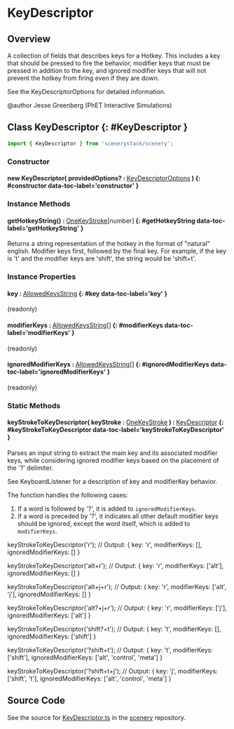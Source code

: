 # KeyDescriptor

## Overview

A collection of fields that describes keys for a Hotkey. This includes a key that should be pressed to fire the
behavior, modifier keys that must be pressed in addition to the key, and ignored modifier keys that will not prevent
the hotkey from firing even if they are down.

See the KeyDescriptorOptions for detailed information.

@author Jesse Greenberg (PhET Interactive Simulations)

## Class KeyDescriptor {: #KeyDescriptor }


```js
import { KeyDescriptor } from 'scenerystack/scenery';
```
### Constructor

#### new KeyDescriptor( providedOptions? : <span style="font-weight: 400;">[KeyDescriptorOptions](../scenery/KeyDescriptor.md#KeyDescriptorOptions)</span> ) {: #constructor data-toc-label='constructor' }

### Instance Methods

#### getHotkeyString() : <span style="font-weight: 400;">[OneKeyStroke](../scenery/KeyDescriptor.md#OneKeyStroke)[<span style="color: hsla(calc(var(--md-hue) + 180deg),80%,40%,1);">number</span>]</span> {: #getHotkeyString data-toc-label='getHotkeyString' }

Returns a string representation of the hotkey in the format of "natural" english. Modifier keys first, followed
by the final key. For example, if the key is 't' and the modifier keys are 'shift', the string would be 'shift+t'.

### Instance Properties

#### key : <span style="font-weight: 400;">[AllowedKeysString](../scenery/KeyDescriptor.md#AllowedKeysString)</span> {: #key data-toc-label='key' }

(readonly)

#### modifierKeys : <span style="font-weight: 400;">[AllowedKeysString](../scenery/KeyDescriptor.md#AllowedKeysString)[]</span> {: #modifierKeys data-toc-label='modifierKeys' }

(readonly)

#### ignoredModifierKeys : <span style="font-weight: 400;">[AllowedKeysString](../scenery/KeyDescriptor.md#AllowedKeysString)[]</span> {: #ignoredModifierKeys data-toc-label='ignoredModifierKeys' }

(readonly)

### Static Methods

#### keyStrokeToKeyDescriptor( keyStroke : <span style="font-weight: 400;">[OneKeyStroke](../scenery/KeyDescriptor.md#OneKeyStroke)</span> ) : <span style="font-weight: 400;">[KeyDescriptor](../scenery/KeyDescriptor.md)</span> {: #keyStrokeToKeyDescriptor data-toc-label='keyStrokeToKeyDescriptor' }

Parses an input string to extract the main key and its associated modifier keys, while considering ignored
modifier keys based on the placement of the '?' delimiter.

See KeyboardListener for a description of key and modifierKey behavior.

The function handles the following cases:
1. If a word is followed by '?', it is added to `ignoredModifierKeys`.
2. If a word is preceded by '?', it indicates all other default modifier keys should be ignored,
   except the word itself, which is added to `modifierKeys`.

keyStrokeToKeyDescriptor('r');
// Output: { key: 'r', modifierKeys: [], ignoredModifierKeys: [] }

keyStrokeToKeyDescriptor('alt+r');
// Output: { key: 'r', modifierKeys: ['alt'], ignoredModifierKeys: [] }

keyStrokeToKeyDescriptor('alt+j+r');
// Output: { key: 'r', modifierKeys: ['alt', 'j'], ignoredModifierKeys: [] }

keyStrokeToKeyDescriptor('alt?+j+r');
// Output: { key: 'r', modifierKeys: ['j'], ignoredModifierKeys: ['alt'] }

keyStrokeToKeyDescriptor('shift?+t');
// Output: { key: 't', modifierKeys: [], ignoredModifierKeys: ['shift'] }

keyStrokeToKeyDescriptor('?shift+t');
// Output: { key: 't', modifierKeys: ['shift'], ignoredModifierKeys: ['alt', 'control', 'meta'] }

keyStrokeToKeyDescriptor('?shift+t+j');
// Output: { key: 'j', modifierKeys: ['shift', 't'], ignoredModifierKeys: ['alt', 'control', 'meta'] }




## Source Code

See the source for [KeyDescriptor.ts](https://github.com/phetsims/scenery/blob/main/js/input/KeyDescriptor.ts) in the [scenery](https://github.com/phetsims/scenery) repository.
